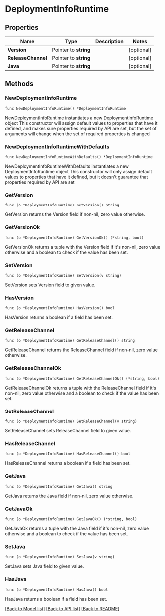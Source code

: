 # DeploymentInfoRuntime

## Properties

Name | Type | Description | Notes
------------ | ------------- | ------------- | -------------
**Version** | Pointer to **string** |  | [optional] 
**ReleaseChannel** | Pointer to **string** |  | [optional] 
**Java** | Pointer to **string** |  | [optional] 

## Methods

### NewDeploymentInfoRuntime

`func NewDeploymentInfoRuntime() *DeploymentInfoRuntime`

NewDeploymentInfoRuntime instantiates a new DeploymentInfoRuntime object
This constructor will assign default values to properties that have it defined,
and makes sure properties required by API are set, but the set of arguments
will change when the set of required properties is changed

### NewDeploymentInfoRuntimeWithDefaults

`func NewDeploymentInfoRuntimeWithDefaults() *DeploymentInfoRuntime`

NewDeploymentInfoRuntimeWithDefaults instantiates a new DeploymentInfoRuntime object
This constructor will only assign default values to properties that have it defined,
but it doesn't guarantee that properties required by API are set

### GetVersion

`func (o *DeploymentInfoRuntime) GetVersion() string`

GetVersion returns the Version field if non-nil, zero value otherwise.

### GetVersionOk

`func (o *DeploymentInfoRuntime) GetVersionOk() (*string, bool)`

GetVersionOk returns a tuple with the Version field if it's non-nil, zero value otherwise
and a boolean to check if the value has been set.

### SetVersion

`func (o *DeploymentInfoRuntime) SetVersion(v string)`

SetVersion sets Version field to given value.

### HasVersion

`func (o *DeploymentInfoRuntime) HasVersion() bool`

HasVersion returns a boolean if a field has been set.

### GetReleaseChannel

`func (o *DeploymentInfoRuntime) GetReleaseChannel() string`

GetReleaseChannel returns the ReleaseChannel field if non-nil, zero value otherwise.

### GetReleaseChannelOk

`func (o *DeploymentInfoRuntime) GetReleaseChannelOk() (*string, bool)`

GetReleaseChannelOk returns a tuple with the ReleaseChannel field if it's non-nil, zero value otherwise
and a boolean to check if the value has been set.

### SetReleaseChannel

`func (o *DeploymentInfoRuntime) SetReleaseChannel(v string)`

SetReleaseChannel sets ReleaseChannel field to given value.

### HasReleaseChannel

`func (o *DeploymentInfoRuntime) HasReleaseChannel() bool`

HasReleaseChannel returns a boolean if a field has been set.

### GetJava

`func (o *DeploymentInfoRuntime) GetJava() string`

GetJava returns the Java field if non-nil, zero value otherwise.

### GetJavaOk

`func (o *DeploymentInfoRuntime) GetJavaOk() (*string, bool)`

GetJavaOk returns a tuple with the Java field if it's non-nil, zero value otherwise
and a boolean to check if the value has been set.

### SetJava

`func (o *DeploymentInfoRuntime) SetJava(v string)`

SetJava sets Java field to given value.

### HasJava

`func (o *DeploymentInfoRuntime) HasJava() bool`

HasJava returns a boolean if a field has been set.


[[Back to Model list]](../README.md#documentation-for-models) [[Back to API list]](../README.md#documentation-for-api-endpoints) [[Back to README]](../README.md)


